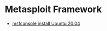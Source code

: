 # Metasploit Framework

- [msfconsole install Ubuntu 20.04](https://kifarunix.com/install-metasploit-framework-on-ubuntu-22-04-ubuntu-20-04/)

